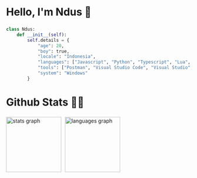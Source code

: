 <h1>Hello, I'm Ndus 👋</h1>

###

```py
class Ndus:
    def __init__(self):
        self.details = {
            "age": 20,
            "boy": true,
            "locale": "Indonesia",
            "languages": ["Javascript", "Python", "Typescript", "Lua", "React"],
            "tools": ["Postman", "Visual Studio Code", "Visual Studio", "Photoshop"],
            "system": "Windows"
        }
```

###

<h1>Github Stats 🐱‍👤</h1>

###

<div style="display: flex; gap: 10px">
    <img src="https://github-readme-stats.vercel.app/api?username=NdusFTi&hide_title=false&hide_rank=false&show_icons=true&include_all_commits=true&count_private=true&disable_animations=false&theme=dracula&locale=en&hide_border=false" height="150" alt="stats graph"/>
    <img src="https://github-readme-stats.vercel.app/api/top-langs?username=NdusFTi&locale=en&hide_title=false&layout=compact&card_width=320&langs_count=5&theme=dracula&hide_border=false" height="150" alt="languages graph"/>
</div>

